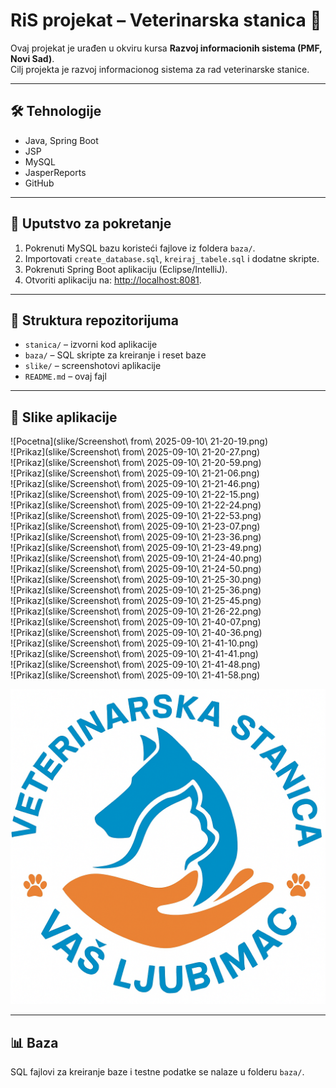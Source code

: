 # RiS projekat – Veterinarska stanica 🐾

Ovaj projekat je urađen u okviru kursa **Razvoj informacionih sistema (PMF, Novi Sad)**.  
Cilj projekta je razvoj informacionog sistema za rad veterinarske stanice.

---

## 🛠 Tehnologije
- Java, Spring Boot
- JSP
- MySQL
- JasperReports
- GitHub

---

## 🚀 Uputstvo za pokretanje

1. Pokrenuti MySQL bazu koristeći fajlove iz foldera `baza/`.
2. Importovati `create_database.sql`, `kreiraj_tabele.sql` i dodatne skripte.
3. Pokrenuti Spring Boot aplikaciju (Eclipse/IntelliJ).
4. Otvoriti aplikaciju na: [http://localhost:8081](http://localhost:8081).

---

## 📂 Struktura repozitorijuma
- `stanica/` – izvorni kod aplikacije  
- `baza/` – SQL skripte za kreiranje i reset baze
- `slike/` – screenshotovi aplikacije  
- `README.md` – ovaj fajl

---

## 📸 Slike aplikacije

![Pocetna](slike/Screenshot\ from\ 2025-09-10\ 21-20-19.png)  
![Prikaz](slike/Screenshot\ from\ 2025-09-10\ 21-20-27.png)  
![Prikaz](slike/Screenshot\ from\ 2025-09-10\ 21-20-59.png)  
![Prikaz](slike/Screenshot\ from\ 2025-09-10\ 21-21-06.png)  
![Prikaz](slike/Screenshot\ from\ 2025-09-10\ 21-21-46.png)  
![Prikaz](slike/Screenshot\ from\ 2025-09-10\ 21-22-15.png)  
![Prikaz](slike/Screenshot\ from\ 2025-09-10\ 21-22-24.png)  
![Prikaz](slike/Screenshot\ from\ 2025-09-10\ 21-22-53.png)  
![Prikaz](slike/Screenshot\ from\ 2025-09-10\ 21-23-07.png)  
![Prikaz](slike/Screenshot\ from\ 2025-09-10\ 21-23-36.png)  
![Prikaz](slike/Screenshot\ from\ 2025-09-10\ 21-23-49.png)  
![Prikaz](slike/Screenshot\ from\ 2025-09-10\ 21-24-40.png)  
![Prikaz](slike/Screenshot\ from\ 2025-09-10\ 21-24-50.png)  
![Prikaz](slike/Screenshot\ from\ 2025-09-10\ 21-25-30.png)  
![Prikaz](slike/Screenshot\ from\ 2025-09-10\ 21-25-36.png)  
![Prikaz](slike/Screenshot\ from\ 2025-09-10\ 21-25-45.png)  
![Prikaz](slike/Screenshot\ from\ 2025-09-10\ 21-26-22.png)  
![Prikaz](slike/Screenshot\ from\ 2025-09-10\ 21-40-07.png)  
![Prikaz](slike/Screenshot\ from\ 2025-09-10\ 21-40-36.png)  
![Prikaz](slike/Screenshot\ from\ 2025-09-10\ 21-41-10.png)  
![Prikaz](slike/Screenshot\ from\ 2025-09-10\ 21-41-41.png)  
![Prikaz](slike/Screenshot\ from\ 2025-09-10\ 21-41-48.png)  
![Prikaz](slike/Screenshot\ from\ 2025-09-10\ 21-41-58.png)  

![Logo](slike/veterinarska_stanica_vas_ljubimac.png)

---

## 📊 Baza
SQL fajlovi za kreiranje baze i testne podatke se nalaze u folderu `baza/`.
